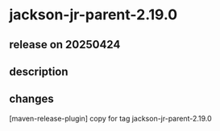 # jackson-jr-parent-2.19.0

## release on 20250424
## description
## changes
[maven-release-plugin] copy for tag jackson-jr-parent-2.19.0

